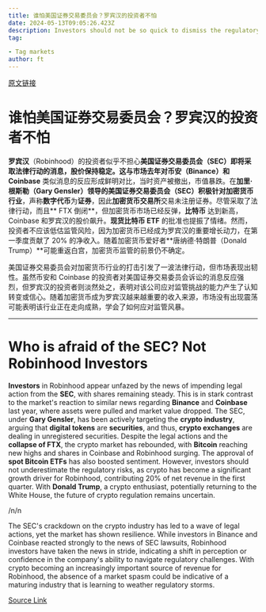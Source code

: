 ```yaml
---
title: 谁怕美国证券交易委员会？罗宾汉的投资者不怕
date: 2024-05-13T09:05:26.423Z
description: Investors should not be so quick to dismiss the regulatory risks
tag: 

- Tag markets
author: ft
---
```


[原文链接](https://ft.com/content/00f2b5eb-ee14-4d0f-b073-c16efb346683)

# 谁怕美国证券交易委员会？罗宾汉的投资者不怕

**罗宾汉**（Robinhood）的投资者似乎不担心**美国证券交易委员会（SEC）**即将采取法律行动的消息，股价保持稳定。这与市场去年对**币安（Binance）**和** Coinbase** 类似消息的反应形成鲜明对比，当时资产被撤出，市值暴跌。在**加里·根斯勒（Gary Gensler）**领导的美国证券交易委员会（SEC）积极针对**加密货币行业**，声称**数字代币**为**证券**，因此**加密货币交易所**交易未注册证券。尽管采取了法律行动，而且** FTX 倒闭**，但加密货币市场已经反弹，**比特币** 达到新高，Coinbase 和罗宾汉的股价飙升。**现货比特币 ETF** 的批准也提振了情绪。然而，投资者不应该低估监管风险，因为加密货币已经成为罗宾汉的重要增长动力，在第一季度贡献了 20% 的净收入。随着加密货币爱好者**唐纳德·特朗普（Donald Trump）**可能重返白宫，加密货币监管的前景仍不确定。

美国证券交易委员会对加密货币行业的打击引发了一波法律行动，但市场表现出韧性。虽然币安和 Coinbase 的投资者对美国证券交易委员会诉讼的消息反应强烈，但罗宾汉的投资者则淡然处之，表明对该公司应对监管挑战的能力产生了认知转变或信心。随着加密货币成为罗宾汉越来越重要的收入来源，市场没有出现震荡可能表明该行业正在走向成熟，学会了如何应对监管风暴。

---

# Who is afraid of the SEC? Not Robinhood Investors 

**Investors** in Robinhood appear unfazed by the news of impending legal action from the **SEC**, with shares remaining steady. This is in stark contrast to the market's reaction to similar news regarding **Binance** and **Coinbase** last year, where assets were pulled and market value dropped. The SEC, under **Gary Gensler**, has been actively targeting the **crypto industry**, arguing that **digital tokens** are **securities**, and thus, **crypto exchanges** are dealing in unregistered securities. Despite the legal actions and the **collapse of FTX**, the crypto market has rebounded, with **Bitcoin** reaching new highs and shares in Coinbase and Robinhood surging. The approval of **spot Bitcoin ETFs** has also boosted sentiment. However, investors should not underestimate the regulatory risks, as crypto has become a significant growth driver for Robinhood, contributing 20% of net revenue in the first quarter. With **Donald Trump**, a crypto enthusiast, potentially returning to the White House, the future of crypto regulation remains uncertain. 

/n/n

The SEC's crackdown on the crypto industry has led to a wave of legal actions, yet the market has shown resilience. While investors in Binance and Coinbase reacted strongly to the news of SEC lawsuits, Robinhood investors have taken the news in stride, indicating a shift in perception or confidence in the company's ability to navigate regulatory challenges. With crypto becoming an increasingly important source of revenue for Robinhood, the absence of a market spasm could be indicative of a maturing industry that is learning to weather regulatory storms.

[Source Link](https://ft.com/content/00f2b5eb-ee14-4d0f-b073-c16efb346683)

